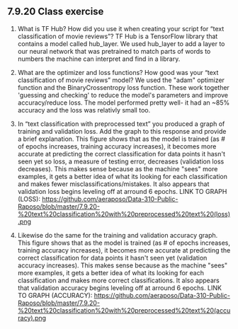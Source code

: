 ## 7.9.20 Class exercise
1. What is TF Hub?  How did you use it when creating your script for “text classification of movie reviews”?
  TF Hub is a TensorFlow library that contains a model called hub_layer. We used hub_layer to add a layer to our neural network that was pretrained to match parts of words to numbers the machine can interpret and find in a library.
  
2. What are the optimizer and loss functions?  How good was your “text classification of movie reviews” model?
  We used the "adam" optimizer function and the BinaryCrossentropy loss function. These work together 'guessing and checking' to reduce the model's parameters and improve accuracy/reduce loss. The model performed pretty well- it had an ~85% accuracy and the loss was relativly small too.
  
3. In “text classification with preprocessed text” you produced a graph of training and validation loss.  Add the graph to this response and provide a brief explanation.
  This figure shows that as the model is trained (as # of epochs increases, training accuracy increases), it becomes more accurate at predicting the correct classification for data points it hasn't seen yet so loss, a measure of testing error, decreases (validation loss decreases). This makes sense because as the machine "sees" more examples, it gets a better idea of what its looking for each classification and makes fewer misclassifications/mistakes. It also appears that validation loss begins leveling off at arround 6 epochs.
  LINK TO GRAPH (LOSS): https://github.com/aeraposo/Data-310-Public-Raposo/blob/master/7.9.20-%20text%20classification%20with%20preprocessed%20text%20(loss).png
  
4. Likewise do the same for the training and validation accuracy graph.
  This figure shows that as the model is trained (as # of epochs increases, training accuracy increases), it becomes more accurate at predicting the correct classification for data points it hasn't seen yet (validation accuracy increases). This makes sense because as the machine "sees" more examples, it gets a better idea of what its looking for each classification and makes more correct classifications. It also appears that validation accuracy begins leveling off at arround 6 epochs.
  LINK TO GRAPH (ACCURACY): https://github.com/aeraposo/Data-310-Public-Raposo/blob/master/7.9.20-%20text%20classification%20with%20preprocessed%20text%20(accuracy).png
